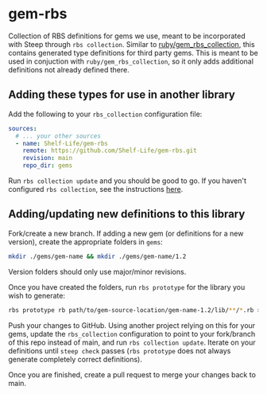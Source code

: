 # gem-rbs

Collection of RBS definitions for gems we use, meant to be incorporated with Steep through `rbs collection`. Similar to [ruby/gem_rbs_collection](https://github.com/ruby/gem_rbs_collection), this contains generated type definitions for third party gems. This is meant to be used in conjuction with `ruby/gem_rbs_collection`, so it only adds additional definitions not already defined there.

## Adding these types for use in another library

Add the following to your `rbs_collection` configuration file:

```yaml
sources:
  # ... your other sources
  - name: Shelf-Life/gem-rbs
    remote: https://github.com/Shelf-Life/gem-rbs.git
    revision: main
    repo_dir: gems

```

Run `rbs collection update` and you should be good to go. If you haven't configured `rbs collection`, see the instructions [here](https://github.com/ruby/rbs/blob/master/docs/collection.md).

## Adding/updating new definitions to this library

Fork/create a new branch. If adding a new gem (or definitions for a new version), create the appropriate folders in `gems`:

```sh
mkdir ./gems/gem-name && mkdir ./gems/gem-name/1.2
```

Version folders should only use major/minor revisions.

Once you have created the folders, run `rbs prototype` for the library you wish to generate:

```sh
rbs prototype rb path/to/gem-source-location/gem-name-1.2/lib/**/*.rb > path/to/this/repo/gems/gem-name/1.2/gem-name-generated.rbs
```

Push your changes to GitHub. Using another project relying on this for your gems, update the `rbs_collection` configuration to point to your fork/branch of this repo instead of main, and run `rbs collection update`. Iterate on your definitions until `steep check` passes (`rbs prototype` does not always generate completely correct definitions).

Once you are finished, create a pull request to merge your changes back to main.
